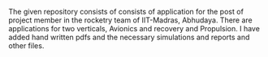 The given repository consists of consists of application for the post of project member in the rocketry team of IIT-Madras, Abhudaya. There are applications for two verticals, Avionics and recovery and Propulsion. I have added hand written pdfs and the necessary simulations and reports and other files. 

